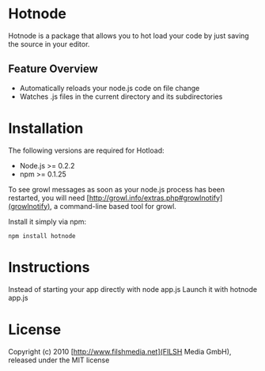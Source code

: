 Hotnode
=======

Hotnode is a package that allows you to hot load your code by just saving the source in your editor.

Feature Overview
-----------------

* Automatically reloads your node.js code on file change
* Watches .js files in the current directory and its subdirectories

Installation
============

The following versions are required for Hotload:

* Node.js >= 0.2.2
* npm >= 0.1.25

To see growl messages as soon as your node.js process has been restarted, you will need [http://growl.info/extras.php#growlnotify](growlnotify), a command-line based tool for growl.

Install it simply via npm:

    npm install hotnode

Instructions
============

Instead of starting your app directly with
    node app.js
Launch it with
    hotnode app.js

License
=======

Copyright (c) 2010 [http://www.filshmedia.net](FILSH Media GmbH), released under the MIT license
